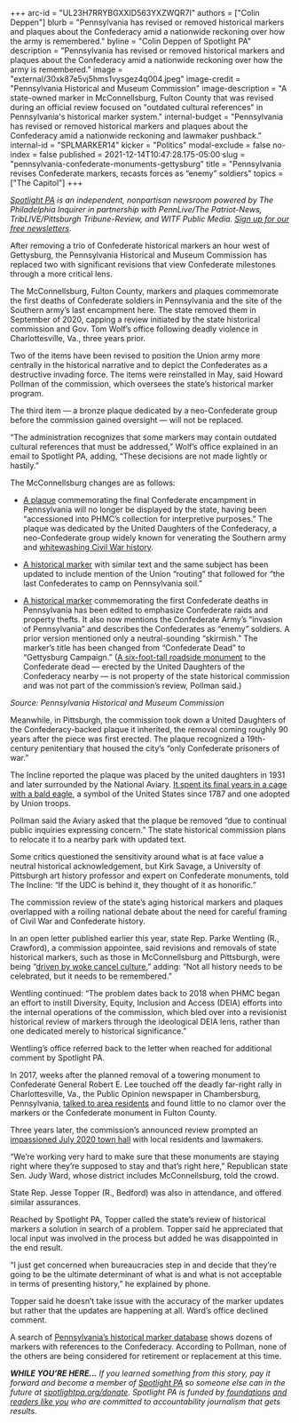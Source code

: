 +++
arc-id = "UL23H7RRYBGXXID563YXZWQR7I"
authors = ["Colin Deppen"]
blurb = "Pennsylvania has revised or removed historical markers and plaques about the Confederacy amid a nationwide reckoning over how the army is remembered."
byline = "Colin Deppen of Spotlight PA"
description = "Pennsylvania has revised or removed historical markers and plaques about the Confederacy amid a nationwide reckoning over how the army is remembered."
image = "external/30xk87e5vj5hms1vysgez4q004.jpeg"
image-credit = "Pennsylvania Historical and Museum Commission"
image-description = "A state-owned marker in McConnellsburg, Fulton County that was revised during an official review focused on \"outdated cultural references\" in Pennsylvania's historical marker system."
internal-budget = "Pennsylvania has revised or removed historical markers and plaques about the Confederacy amid a nationwide reckoning and lawmaker pushback."
internal-id = "SPLMARKER14"
kicker = "Politics"
modal-exclude = false
no-index = false
published = 2021-12-14T10:47:28.175-05:00
slug = "pennsylvania-confederate-monuments-gettysburg"
title = "Pennsylvania revises Confederate markers, recasts forces as “enemy” soldiers"
topics = ["The Capitol"]
+++

<a href="https://www.spotlightpa.org/"><i>Spotlight PA</i></a><i> is an independent, nonpartisan newsroom powered by The Philadelphia Inquirer in partnership with PennLive/The Patriot-News, TribLIVE/Pittsburgh Tribune-Review, and WITF Public Media. </i><a href="https://www.spotlightpa.org/newsletters"><i>Sign up for our free newsletters</i></a><i>.</i>

After removing a trio of Confederate historical markers an hour west of Gettysburg, the Pennsylvania Historical and Museum Commission has replaced two with significant revisions that view Confederate milestones through a more critical lens.

The McConnellsburg, Fulton County, markers and plaques commemorate the first deaths of Confederate soldiers in Pennsylvania and the site of the Southern army’s last encampment here. The state removed them in September of 2020, capping a review initiated by the state historical commission and Gov. Tom Wolf’s office following deadly violence in Charlottesville, Va., three years prior.

Two of the items have been revised to position the Union army more centrally in the historical narrative and to depict the Confederates as a destructive invading force. The items were reinstalled in May, said Howard Pollman of the commission, which oversees the state’s historical marker program.

The third item — a bronze plaque dedicated by a neo-Confederate group before the commission gained oversight — will not be replaced.

<script src="https://www.spotlightpa.org/embed.js" async></script><div data-spl-embed-version="1" data-spl-src="https://www.spotlightpa.org/embeds/newsletter/"></div>


“The administration recognizes that some markers may contain outdated cultural references that must be addressed,” Wolf’s office explained in an email to Spotlight PA, adding, “These decisions are not made lightly or hastily.”

The McConnellsburg changes are as follows:

- <a href="https://www.waymarking.com/gallery/image.aspx?f=1&guid=f6cfdc4a-2150-4eae-8447-ce3c23c74145">A plaque</a> commemorating the final Confederate encampment in Pennsylvania will no longer be displayed by the state, having been “accessioned into PHMC’s collection for interpretive purposes.” The plaque was dedicated by the United Daughters of the Confederacy, a neo-Confederate group widely known for venerating the Southern army and <a href="https://www.theguardian.com/us-news/2018/aug/10/united-daughters-of-the-confederacy-statues-lawsuit">whitewashing Civil War history</a>.

- <a href="https://www.hmdb.org/m.asp?m=27266">A historical marker</a> with similar text and the same subject has been updated to include mention of the Union “routing” that followed for “the last Confederates to camp on Pennsylvania soil.”

- <a href="https://explorepahistory.com/hmarker.php?markerId=1-A-1E4">A historical marker</a> commemorating the first Confederate deaths in Pennsylvania has been edited to emphasize Confederate raids and property thefts. It also now mentions the Confederate Army’s “invasion of Pennsylvania” and describes the Confederates as “enemy” soldiers. A prior version mentioned only a neutral-sounding “skirmish.” The marker’s title has been changed from “Confederate Dead” to “Gettysburg Campaign.” (<a href="https://www.hmdb.org/m.asp?m=152458">A six-foot-tall roadside monument</a> to the Confederate dead — erected by the United Daughters of the Confederacy nearby — is not property of the state historical commission and was not part of the commission’s review, Pollman said.)

<div class="flourish-embed flourish-table" data-src="visualisation/8129220"><script src="https://public.flourish.studio/resources/embed.js"></script></div>

<i>Source: Pennsylvania Historical and Museum Commission</i>

Meanwhile, in Pittsburgh, the commission took down a United Daughters of the Confederacy-backed plaque it inherited, the removal coming roughly 90 years after the piece was first erected. The plaque recognized a 19th-century penitentiary that housed the city’s “only Confederate prisoners of war.”

The Incline reported the plaque was placed by the united daughters in 1931 and later surrounded by the National Aviary. <a href="https://theincline.com/2020/07/14/how-a-nod-to-confederate-troops-wound-up-inside-an-eagle-cage-at-pittsburghs-national-aviary/">It spent its final years in a cage with a bald eagle</a>, a symbol of the United States since 1787 and one adopted by Union troops.

Pollman said the Aviary asked that the plaque be removed “due to continual public inquiries expressing concern.” The state historical commission plans to relocate it to a nearby park with updated text.

Some critics questioned the sensitivity around what is at face value a neutral historical acknowledgement, but Kirk Savage, a University of Pittsburgh art history professor and expert on Confederate monuments, told The Incline: “If the UDC is behind it, they thought of it as honorific.”

The commission review of the state’s aging historical markers and plaques overlapped with a roiling national debate about the need for careful framing of Civil War and Confederate history.

In an open letter published earlier this year, state Rep. Parke Wentling (R., Crawford), a commission appointee, said revisions and removals of state historical markers, such as those in McConnellsburg and Pittsburgh, were being “<a href="http://www.repwentling.com/News/22758/Press-Releases/Pennsylvania%E2%80%99s-History-Should-Reflect-Facts,-Not-Ideology---By-Rep-Parke-Wentling">driven by woke cancel culture</a>,” adding: “Not all history needs to be celebrated, but it needs to be remembered.”

<script src="https://www.spotlightpa.org/embed.js" async></script><div data-spl-embed-version="1" data-spl-src="https://www.spotlightpa.org/embeds/donate/?teaser_text=If%20you%20learned%20something%20from%20this%20report%2C%20pay%20it%20forward%20and%20become%20a%20member%20of%20Spotlight%20PA%20so%20someone%20else%20can%20in%20the%20future."></div>

Wentling continued: “The problem dates back to 2018 when PHMC began an effort to instill Diversity, Equity, Inclusion and Access (DEIA) efforts into the internal operations of the commission, which bled over into a revisionist historical review of markers through the ideological DEIA lens, rather than one dedicated merely to historical significance.”

Wentling’s office referred back to the letter when reached for additional comment by Spotlight PA.

In 2017, weeks after the planned removal of a towering monument to Confederate General Robert E. Lee touched off the deadly far-right rally in Charlottesville, Va., the Public Opinion newspaper in Chambersburg, Pennsylvania, <a href="https://www.publicopiniononline.com/story/news/local/2017/08/26/fulton-countys-confederate-markers-staying-put/601666001/">talked to area residents</a> and found little to no clamor over the markers or the Confederate monument in Fulton County.

Three years later, the commission’s announced review prompted an <a href="https://www.publicopiniononline.com/story/news/2020/07/04/fulton-county-holds-town-hall-monuments-confederate-ties/5375917002/" target="_blank">impassioned July 2020 town hall</a> with local residents and lawmakers.

“We’re working very hard to make sure that these monuments are staying right where they’re supposed to stay and that’s right here,” Republican state Sen. Judy Ward, whose district includes McConnellsburg, told the crowd.

State Rep. Jesse Topper (R., Bedford) was also in attendance, and offered similar assurances.

Reached by Spotlight PA, Topper called the state’s review of historical markers a solution in search of a problem. Topper said he appreciated that local input was involved in the process but added he was disappointed in the end result.

“I just get concerned when bureaucracies step in and decide that they’re going to be the ultimate determinant of what is and what is not acceptable in terms of presenting history,” he explained by phone.

Topper said he doesn’t take issue with the accuracy of the marker updates but rather that the updates are happening at all. Ward’s office declined comment.

A search of <a href="http://www.phmc.state.pa.us/apps/historical-markers.html">Pennsylvania’s historical marker database</a> shows dozens of markers with references to the Confederacy. According to Pollman, none of the others are being considered for retirement or replacement at this time.

<i><b>WHILE YOU’RE HERE...</b></i><i> If you learned something from this story, pay it forward and become a member of </i><a href="https://www.spotlightpa.org/"><i>Spotlight PA</i></a><i> so someone else can in the future at </i><a href="http://spotlightpa.org/donate"><i>spotlightpa.org/donate</i></a><i>. Spotlight PA is funded by</i><a href="https://www.spotlightpa.org/support"><i> foundations</i></a><i> </i><a href="https://www.spotlightpa.org/support"><i>and readers like you</i></a><i> who are committed to accountability journalism that gets results.</i>
